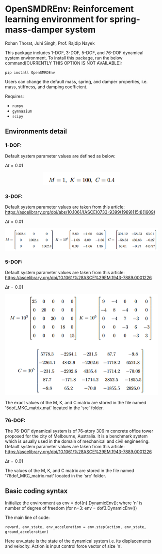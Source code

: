 # OpenSMDREnv: Reinforcement learning environment for spring-mass-damper system
Rohan Thorat, Juhi Singh, Prof. Rajdip Nayek 

This package includes 1-DOF, 3-DOF, 5-DOF, and 76-DOF dynamical system environment.
To install this package, run the below command[CURRENTLY THIS OPTION IS NOT AVAILABLE]:
```{bash}
pip install OpenSMRDEnv
```


Users can change the default mass, spring, and damper properties, i.e. mass, stiffness, and damping coefficient.

Requires:
* `numpy`
* `gymnasium`
* `scipy`

## Environments detail
### 1-DOF:
Default system parameter values are defined as below:

$\Delta t = 0.01$

<p align="center">
  <img src="imgs/1DOF.png">
</p>

### 3-DOF:
Default system parameter values are taken from this article: https://ascelibrary.org/doi/abs/10.1061/(ASCE)0733-9399(1989)115:8(1609)

$\Delta t = 0.01$

<p align="center">
  <img src="imgs/3DOF.png">
</p>

### 5-DOF:
Default system parameter values are taken from this article: https://ascelibrary.org/doi/10.1061/%28ASCE%29EM.1943-7889.0001226

$\Delta t = 0.01$

<p align="center">
  <img src="imgs/5DOF.png">
</p>

The exact values of the M, K, and C matrix are stored in the file named '5dof_MKC_matrix.mat' located in the 'src' folder.

### 76-DOF:
The 76-DOF dynamical system is of 76-story 306 m concrete office tower proposed for the city of Melbourne, Australia. It is a benchmark system which is usually used in the domain of mechanical and civil engineering.
Default system parameter values are taken from this article: https://ascelibrary.org/doi/10.1061/%28ASCE%29EM.1943-7889.0001226

$\Delta t = 0.01$

The values of the M, K, and C matrix are stored in the file named '76dof_MKC_matrix.mat' located in the 'src' folder.


## Basic coding syntax

Initialize the environment as env = dof{n}.DynamicEnv(); where 'n' is number of degree of freedom (for n=3: env = dof3.DynamicEnv())

The main line of code:
```{bash}
reward, env_state, env_acceleration = env.step(action, env_state, ground_acceleration)
```

Here env_state is the state of the dynamical system i.e. its displacements and velocity. Action is input control force vector of size 'n'.


